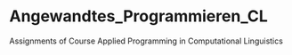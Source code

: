 # Angewandtes_Programmieren_CL
Assignments of Course Applied Programming in Computational Linguistics
